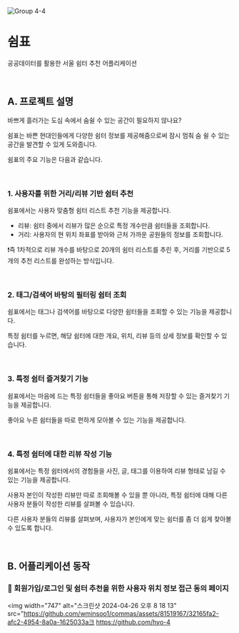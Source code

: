 
![Group 4-4](https://github.com/wminsoo1/commas/assets/81519167/d2aab007-e016-49c8-a9ec-fd82d0f169e3)


# 쉼표
공공데이터를 활용한 서울 쉼터 추천 어플리케이션

<br/>

## A. 프로젝트 설명

바쁘게 흘러가는 도심 속에서 숨쉴 수 있는 공간이 필요하지 않나요? 

쉼표는 바쁜 현대인들에게 다양한 쉼터 정보를 제공해줌으로써 잠시 멈춰 숨 쉴 수 있는 공간을 발견할 수 있게 도와줍니다.

쉼표의 주요 기능은 다음과 같습니다. 

<br/>

### 1. 사용자를 위한 거리/리뷰 기반 쉼터 추천 
쉼표에서는 사용자 맞춤형 쉼터 리스트 추천 기능을 제공합니다. 

- 리뷰: 쉼터 중에서 리뷰가 많은 순으로 특정 개수만큼 쉼터들을 조회합니다. 
- 거리: 사용자의 현 위치 좌표를 받아와 근처 가까운 공원들의 정보를 조회합니다. 

❗즉 1차적으로 리뷰 개수를 바탕으로 20개의 쉼터 리스트를 추린 후, 거리를 기반으로 5개의 추천 리스트를 완성하는 방식입니다. 

<br/>

### 2. 태그/검색어 바탕의 필터링 쉼터 조회 

쉼표에서는 태그나 검색어를 바탕으로 다양한 쉼터들을 조회할 수 있는 기능을 제공합니다.

특정 쉼터를 누르면, 해당 쉼터에 대한 개요, 위치, 리뷰 등의 상세 정보를 확인할 수 있습니다. 

<br/>

### 3. 특정 쉼터 즐겨찾기 기능 

쉼표에서는 마음에 드는 특정 쉼터들을 좋아요 버튼을 통해 저장할 수 있는 즐겨찾기 기능을 제공합니다.

좋아요 누른 쉼터들을 따로 편하게 모아볼 수 있는 기능을 제공합니다. 

<br/>

### 4. 특정 쉼터에 대한 리뷰 작성 기능

쉼표에서는 특정 쉼터에서의 경험들을 사진, 글, 태그를 이용하여 리뷰 형태로 남길 수 있는 기능을 제공합니다.

사용자 본인이 작성한 리뷰만 따로 조회해볼 수 있을 뿐 아니라, 특정 쉼터에 대해 다른 사용자 분들이 작성한 리뷰를 살펴볼 수 있습니다. 

다른 사용자 분들의 리뷰를 살펴보며, 사용자가 본인에게 맞는 쉼터를 좀 더 쉽게 찾아볼 수 있도록 합니다. 

<br/>

## B. 어플리케이션 동작

### 📎 회원가입/로그인 및 쉼터 추천을 위한 사용자 위치 정보 접근 동의 페이지


<img width="747" alt="스크린샷 2024-04-26 오후 8 18 13" src="https://github.com/wminsoo1/commas/assets/81519167/32165fa2-afc2-4954-8a0a-1625033a크
https://github.com/hyo-4
